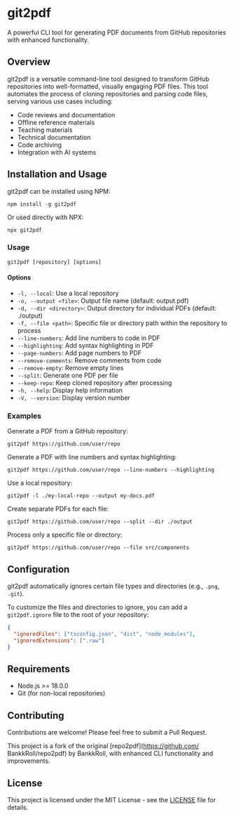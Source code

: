 # git2pdf

A powerful CLI tool for generating PDF documents from GitHub repositories
with enhanced functionality.

## Overview

git2pdf is a versatile command-line tool designed to transform GitHub
repositories into well-formatted, visually engaging PDF files. This tool
automates the process of cloning repositories and parsing code files, serving
various use cases including:

- Code reviews and documentation
- Offline reference materials
- Teaching materials
- Technical documentation
- Code archiving
- Integration with AI systems

## Installation and Usage

git2pdf can be installed using NPM:

```shell
npm install -g git2pdf
```

Or used directly with NPX:

```shell
npx git2pdf
```

### Usage

```shell
git2pdf [repository] [options]
```

#### Options

- `-l, --local`: Use a local repository
- `-o, --output <file>`: Output file name (default: output.pdf)
- `-d, --dir <directory>`: Output directory for individual PDFs (default: ./output)
- `-f, --file <path>`: Specific file or directory path within the repository to process
- `--line-numbers`: Add line numbers to code in PDF
- `--highlighting`: Add syntax highlighting in PDF
- `--page-numbers`: Add page numbers to PDF
- `--remove-comments`: Remove comments from code
- `--remove-empty`: Remove empty lines
- `--split`: Generate one PDF per file
- `--keep-repo`: Keep cloned repository after processing
- `-h, --help`: Display help information
- `-V, --version`: Display version number

### Examples

Generate a PDF from a GitHub repository:

```shell
git2pdf https://github.com/user/repo
```

Generate a PDF with line numbers and syntax highlighting:

```shell
git2pdf https://github.com/user/repo --line-numbers --highlighting
```

Use a local repository:

```shell
git2pdf -l ./my-local-repo --output my-docs.pdf
```

Create separate PDFs for each file:

```shell
git2pdf https://github.com/user/repo --split --dir ./output
```

Process only a specific file or directory:

```shell
git2pdf https://github.com/user/repo --file src/components
```

## Configuration

git2pdf automatically ignores certain file types and directories (e.g.,
`.png`, `.git`).

To customize the files and directories to ignore, you can add a
`git2pdf.ignore` file to the root of your repository:

```json
{
  "ignoredFiles": ["tsconfig.json", "dist", "node_modules"],
  "ignoredExtensions": [".raw"]
}
```

## Requirements

- Node.js >= 18.0.0
- Git (for non-local repositories)

## Contributing

Contributions are welcome! Please feel free to submit a Pull Request.

This project is a fork of the original [repo2pdf](https://github.com/
BankkRoll/repo2pdf) by BankkRoll, with enhanced CLI functionality and
improvements.

## License

This project is licensed under the MIT License - see the [LICENSE](LICENSE.md) file for details.
